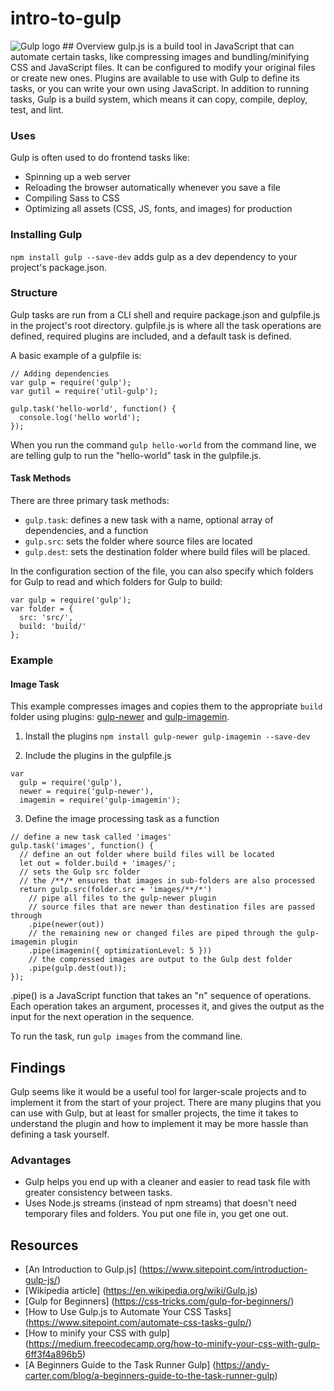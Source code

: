 # intro-to-gulp
<img src="https://raw.githubusercontent.com/gulpjs/artwork/master/gulp-2x.png" alt="Gulp logo" />
## Overview
gulp.js is a build tool in JavaScript that can automate certain tasks, like compressing images and bundling/minifying CSS and JavaScript files.  It can be configured to modify your original files or create new ones.  Plugins are available to use with Gulp to define its tasks, or you can write your own using JavaScript.  In addition to running tasks, Gulp is a build system, which means it can copy, compile, deploy, test, and lint.

### Uses
Gulp is often used to do frontend tasks like:
- Spinning up a web server
- Reloading the browser automatically whenever you save a file
- Compiling Sass to CSS
- Optimizing all assets (CSS, JS, fonts, and images) for production

### Installing Gulp
``` npm install gulp --save-dev ``` adds gulp as a dev dependency to your project's package.json.

### Structure
Gulp tasks are run from a CLI shell and require package.json and gulpfile.js in the project's root directory.  gulpfile.js is where all the task operations are defined, required plugins are included, and a default task is defined.

A basic example of a gulpfile is:
```
// Adding dependencies
var gulp = require('gulp');
var gutil = require('util-gulp');

gulp.task('hello-world', function() {
  console.log('hello world');
});
```

When you run the command ``` gulp hello-world ``` from the command line, we are telling gulp to run the "hello-world" task in the gulpfile.js.


#### Task Methods
There are three primary task methods:
- ```gulp.task```: defines a new task with a name, optional array of dependencies, and a function
- ```gulp.src```: sets the folder where source files are located
- ```gulp.dest```: sets the destination folder where build files will be placed.

In the configuration section of the file, you can also specify which folders for Gulp to read and which folders for Gulp to build:
```
var gulp = require('gulp');
var folder = {
  src: 'src/',
  build: 'build/'
};
```

### Example
#### Image Task
This example compresses images and copies them to the appropriate ```build``` folder using plugins: [gulp-newer](https://www.npmjs.com/package/gulp-newer) and [gulp-imagemin](https://www.npmjs.com/package/gulp-imagemin).

1. Install the plugins
``` npm install gulp-newer gulp-imagemin --save-dev ```

2. Include the plugins in the gulpfile.js
```
var
  gulp = require('gulp'),
  newer = require('gulp-newer'),
  imagemin = require('gulp-imagemin');
```

3. Define the image processing task as a function
```
// define a new task called 'images'
gulp.task('images', function() {
  // define an out folder where build files will be located
  let out = folder.build + 'images/';
  // sets the Gulp src folder
  // the /**/* ensures that images in sub-folders are also processed
  return gulp.src(folder.src + 'images/**/*')
    // pipe all files to the gulp-newer plugin
    // source files that are newer than destination files are passed through
    .pipe(newer(out))
    // the remaining new or changed files are piped through the gulp-imagemin plugin
    .pipe(imagemin({ optimizationLevel: 5 }))
    // the compressed images are output to the Gulp dest folder
    .pipe(gulp.dest(out));
});
```
.pipe() is a JavaScript function that takes an "n" sequence of operations.  Each operation takes an argument, processes it, and gives the output as the input for the next operation in the sequence.

To run the task, run ```gulp images``` from the command line.


## Findings
Gulp seems like it would be a useful tool for larger-scale projects and to implement it from the start of your project.  There are many plugins that you can use with Gulp, but at least for smaller projects, the time it takes to understand the plugin and how to implement it may be more hassle than defining a task yourself.

### Advantages
- Gulp helps you end up with a cleaner and easier to read task file with greater consistency between tasks.
- Uses Node.js streams (instead of npm streams) that doesn't need temporary files and folders.  You put one file in, you get one out.

## Resources
- [An Introduction to Gulp.js] (https://www.sitepoint.com/introduction-gulp-js/)
- [Wikipedia article] (https://en.wikipedia.org/wiki/Gulp.js)
- [Gulp for Beginners] (https://css-tricks.com/gulp-for-beginners/)
- [How to Use Gulp.js to Automate Your CSS Tasks] (https://www.sitepoint.com/automate-css-tasks-gulp/)
- [How to minify your CSS with gulp] (https://medium.freecodecamp.org/how-to-minify-your-css-with-gulp-6ff3f4a896b5)
- [A Beginners Guide to the Task Runner Gulp] (https://andy-carter.com/blog/a-beginners-guide-to-the-task-runner-gulp)

